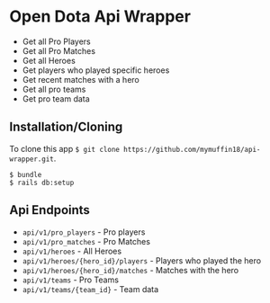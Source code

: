 # Open Dota Api Wrapper

* Get all Pro Players
* Get all Pro Matches
* Get all Heroes
* Get players who played specific heroes
* Get recent matches with a hero
* Get all pro teams
* Get pro team data

## Installation/Cloning
To clone this app `$ git clone https://github.com/mymuffin18/api-wrapper.git`.
```
$ bundle
$ rails db:setup
```

## Api Endpoints
* `api/v1/pro_players` - Pro players
* `api/v1/pro_matches` - Pro Matches
* `api/v1/heroes` - All Heroes
* `api/v1/heroes/{hero_id}/players` - Players who played the hero
* `api/v1/heroes/{hero_id}/matches` - Matches with the hero
* `api/v1/teams` - Pro Teams
* `api/v1/teams/{team_id}` - Team data
